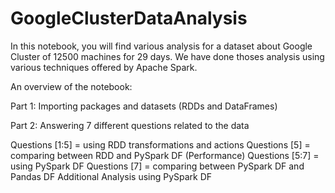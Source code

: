 # GoogleClusterDataAnalysis
In this notebook, you will find various analysis for a dataset about Google Cluster of 12500 machines for 29 days. We have done thoses analysis using various techniques offered by Apache Spark.

An overview of the notebook:

Part 1: Importing packages and datasets (RDDs and DataFrames)

Part 2: Answering 7 different questions related to the data

Questions [1:5] = using RDD transformations and actions
Questions [5] = comparing between RDD and PySpark DF (Performance)
Questions [5:7] = using PySpark DF
Questions [7] = comparing between PySpark DF and Pandas DF
Additional Analysis using PySpark DF
